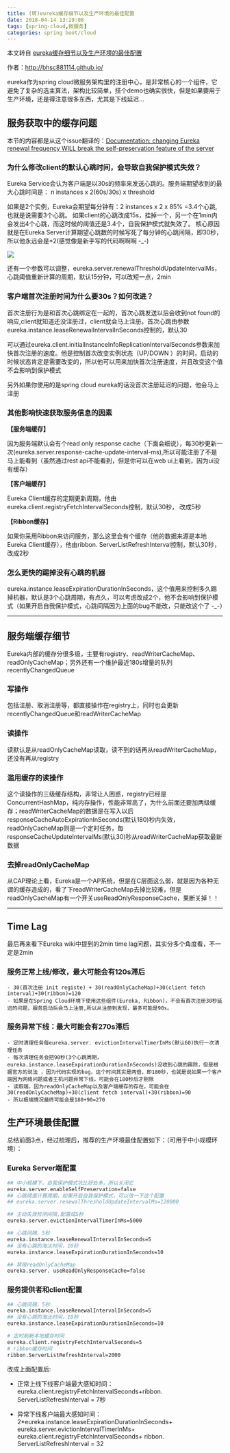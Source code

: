 ```yaml
---
title: (转)eureka缓存细节以及生产环境的最佳配置
date: 2018-04-14 13:29:08
tags: [spring-cloud,微服务]
categories: spring boot/cloud
---
```


本文转自 [eureka缓存细节以及生产环境的最佳配置](http://bhsc881114.github.io/2018/04/01/eureka%E7%BC%93%E5%AD%98%E7%BB%86%E8%8A%82%E4%BB%A5%E5%8F%8A%E7%94%9F%E4%BA%A7%E7%8E%AF%E5%A2%83%E7%9A%84%E6%9C%80%E4%BD%B3%E9%85%8D%E7%BD%AE/)

作者：http://bhsc881114.github.io/

eureka作为spring cloud微服务架构里的注册中心，是非常核心的一个组件，它避免了复杂的选主算法，架构比较简单，搭个demo也确实很快，但是如果要用于生产环境，还是得注意很多东西，尤其是下线延迟…
<!--more-->

## 服务获取中的缓存问题

本节的内容都是从这个issue翻译的：[Documentation: changing Eureka renewal frequency WILL break the self-preservation feature of the server](https://github.com/spring-cloud/spring-cloud-netflix/issues/373)



### 为什么修改client的默认心跳时间，会导致自我保护模式失效？

Eureka Service会认为客户端是以30s的频率来发送心跳的。服务端期望收到的最大心跳时间是：
n instances x 2(60s/30s) x threshold

如果是2个实例，Eureka会期望每分钟有：2 instances x 2 x 85% =3.4个心跳,也就是说需要3个心跳。
如果client的心跳改成15s，挂掉一个，另一个在1min内会发出4个心跳，而这时候的阈值还是3.4个，自我保护模式就失效了。
核心原因就是在Eureka Server计算期望心跳数的时候写死了每分钟的心跳间隔，即30秒，所以他永远会是*2(感觉像是新手写的代码啊啊啊 -_-)

![](http://7xijc0.com1.z0.glb.clouddn.com/eureka-self.png)

还有一个参数可以调整，eureka.server.renewalThresholdUpdateIntervalMs，心跳阈值重新计算的周期，默认15分钟，可以改短一点，2min


### 客户端首次注册时间为什么要30s？如何改进？

首次注册行为是和首次心跳绑定在一起的，首次心跳发送以后会收到not found的响应,client就知道还没注册过，client就会马上注册。首次心跳由参数
eureka.instance.leaseRenewalIntervalInSeconds控制的，默认30

可以通过eureka.client.initialInstanceInfoReplicationIntervalSeconds参数来加快首次注册的速度。他是控制首次改变实例状态（UP/DOWN ）的时间，启动的时候状态肯定是需要改变的，所以他可以用来加快首次注册速度，并且改变这个值不会影响到保护模式

另外如果你使用的是spring cloud eureka的话没首次注册延迟的问题，他会马上注册

### 其他影响快速获取服务信息的因素

**【服务端缓存】**

因为服务端默认会有个read only response cache（下面会细说），每30秒更新一次(eureka.server.response-cache-update-interval-ms),所以可能注册了不是马上能看到（虽然通过rest api不能看到，但是你可以在web ui上看到，因为ui没有缓存）

**【客户端缓存】**

Eureka Client缓存的定期更新周期，他由eureka.client.registryFetchIntervalSeconds控制，默认30秒， 改成5秒

**【Ribbon缓存】**

如果你采用Ribbon来访问服务，那么这里会有个缓存（他的数据来源是本地Eureka Client缓存），他由ribbon. ServerListRefreshInterval控制，默认30秒， 改成2秒

### 怎么更快的踢掉没有心跳的机器
eureka.instance.leaseExpirationDurationInSeconds，这个值用来控制多久踢掉机器，默认是3个心跳周期，有点久，可以考虑改成2个，他不会影响到保护模式（如果开启自我保护模式，心跳间隔因为上面的bug不能改，只能改这个了 -_-）



-----



## 服务端缓存细节
Eureka内部的缓存分很多级，主要有registry、readWriterCacheMap、readOnlyCacheMap；另外还有一个维护最近180s增量的队列recentlyChangedQueue

### 写操作
包括注册、取消注册等，都直接操作在registry上，同时也会更新recentlyChangedQueue和readWriterCacheMap

### 读操作
读默认是从readOnlyCacheMap读取，读不到的话再从readWriterCacheMap，还没有再从registry

### 滥用缓存的读操作
这个读操作的三级缓存结构，非常让人困惑，registry已经是ConcurrentHashMap，纯内存操作，性能非常高了，为什么前面还要加两级缓存；readWriterCacheMap的数据是在写入以后responseCacheAutoExpirationInSeconds(默认180)秒内失效，readOnlyCacheMap则是一个定时任务，每responseCacheUpdateIntervalMs(默认30)秒从readWriterCacheMap获取最新数据

### 去掉readOnlyCacheMap
从CAP理论上看，Eureka是一个AP系统，但是在C层面这么弱，就是因为各种无谓的缓存造成的，看了下readWriterCacheMap去掉比较难，但是readOnlyCacheMap有一个开关useReadOnlyResponseCache，果断关掉！！


-----


## Time Lag
最后再来看下Eureka wiki中提到的2min time lag问题，其实分多个角度看，不一定是2min

### 服务正常上线/修改，最大可能会有120s滞后

```
- 30(首次注册 init registe) + 30(readOnlyCacheMap)+30(client fetch interval)+30(ribbon)=120
- 如果是在Spring Cloud环境下使用这些组件(Eureka, Ribbon)，不会有首次注册30秒延迟的问题，服务启动后会马上注册,所以从注册到发现，最多可能是90s。
```
 
### 服务异常下线：最大可能会有270s滞后

```
- 定时清理任务每eureka.server. evictionIntervalTimerInMs(默认60)执行一次清理任务
- 每次清理任务会把90秒(3个心跳周期，eureka.instance.leaseExpirationDurationInSeconds)没收到心跳的踢除，但是根据官方的说法 ，因为代码实现的bug，这个时间其实是两倍，即180秒，也就是说如果一个客户端因为网络问题或者主机问题异常下线，可能会在180秒后才剔除
- 读取端，因为readOnlyCacheMap以及客户端缓存的存在，可能会在30(readOnlyCacheMap)+30(client fetch interval)+30(ribbon)=90
- 所以极端情况最终可能会是180+90=270
```

## 生产环境最佳配置
总结前面3点，经过梳理后，推荐的生产环境最佳配置如下：（可用于中小规模环境）：

### Eureka Server端配置

```bash
## 中小规模下，自我保护模式坑比好处多，所以关闭它
eureka.server.enableSelfPreservation=false
## 心跳阈值计算周期，如果开启自我保护模式，可以改一下这个配置
## eureka.server.renewalThresholdUpdateIntervalMs=120000

## 主动失效检测间隔,配置成5秒
eureka.server.evictionIntervalTimerInMs=5000

## 心跳间隔，5秒
eureka.instance.leaseRenewalIntervalInSeconds=5
## 没有心跳的淘汰时间，10秒
eureka.instance.leaseExpirationDurationInSeconds=10

## 禁用readOnlyCacheMap
eureka.server. useReadOnlyResponseCache=false
```

### 服务提供者和client配置

```bash
## 心跳间隔，5秒
eureka.instance.leaseRenewalIntervalInSeconds=5
## 没有心跳的淘汰时间，10秒
eureka.instance.leaseExpirationDurationInSeconds=10

# 定时刷新本地缓存时间
eureka.client.registryFetchIntervalSeconds=5
# ribbon缓存时间
ribbon.ServerListRefreshInterval=2000
```

改成上面配置后:

* 正常上线下线客户端最大感知时间：eureka.client.registryFetchIntervalSeconds+ribbon. ServerListRefreshInterval = 7秒

* 异常下线客户端最大感知时间：
2*eureka.instance.leaseExpirationDurationInSeconds+
eureka.server.evictionIntervalTimerInMs+
eureka.client.registryFetchIntervalSeconds+
ribbon. ServerListRefreshInterval = 32

